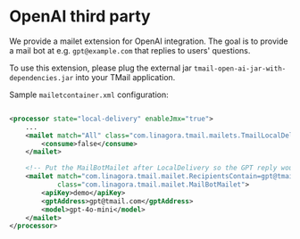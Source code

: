 # OpenAI third party

We provide a mailet extension for OpenAI integration. The goal is to provide a mail bot at e.g. `gpt@example.com` that replies to users' questions.

To use this extension, please plug the external jar `tmail-open-ai-jar-with-dependencies.jar` into your TMail application.

Sample `mailetcontainer.xml` configuration:

```xml

<processor state="local-delivery" enableJmx="true">
    ...
    <mailet match="All" class="com.linagora.tmail.mailets.TmailLocalDelivery">
        <consume>false</consume>
    </mailet>

    <!-- Put the MailBotMailet after LocalDelivery so the GPT reply would come after the asking question -->
    <mailet match="com.linagora.tmail.mailet.RecipientsContain=gpt@tmail.com"
            class="com.linagora.tmail.mailet.MailBotMailet">
        <apiKey>demo</apiKey>
        <gptAddress>gpt@tmail.com</gptAddress>
        <model>gpt-4o-mini</model>
    </mailet>
</processor>
```